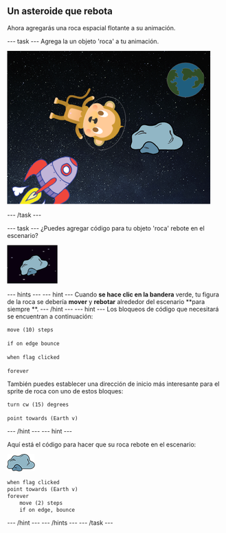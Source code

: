 ## Un asteroide que rebota

Ahora agregarás una roca espacial flotante a su animación.

\--- task \--- Agrega la un objeto 'roca' a tu animación.

![Agregar el objeto de una roca](images/space-rock-sprite.png)

\--- /task \---

\--- task \--- ¿Puedes agregar código para tu objeto 'roca' rebote en el escenario?

![Probando una roca que rebota](images/space-bounce-test.png)

\--- hints \--- \--- hint \--- Cuando **se hace clic en la bandera** verde, tu figura de la roca se debería **mover** y **rebotar** alrededor del escenario **para siempre **. \--- /hint \--- \--- hint \--- Los bloqueos de código que necesitará se encuentran a continuación:

```blocks3
move (10) steps

if on edge bounce

when flag clicked

forever
```

También puedes establecer una dirección de inicio más interesante para el sprite de roca con uno de estos bloques:

```blocks3
turn cw (15) degrees

point towards (Earth v)
```

\--- /hint \--- \--- hint \---

Aquí está el código para hacer que su roca rebote en el escenario:

![Objeto roca](images/sprite-rock.png)

```blocks3
when flag clicked
point towards (Earth v)
forever
    move (2) steps
    if on edge, bounce
```

\--- /hint \--- \--- /hints \--- \--- /task \---